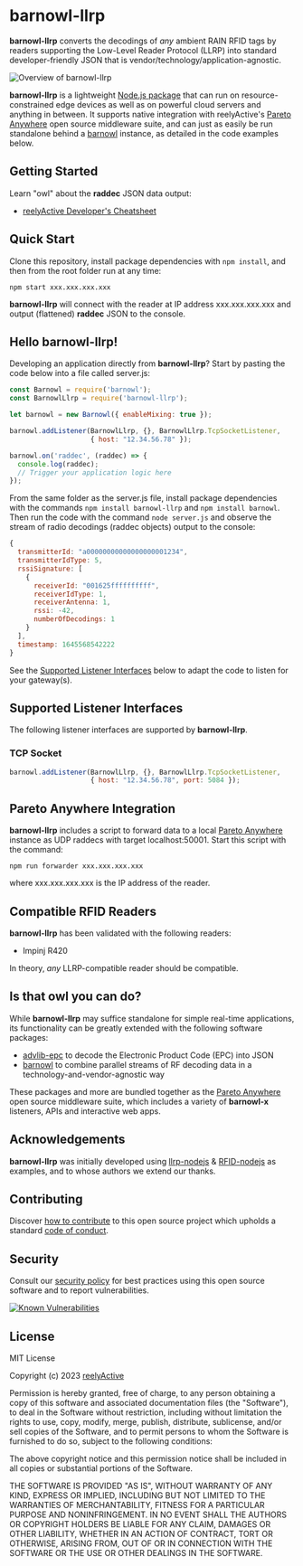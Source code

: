 barnowl-llrp
============

__barnowl-llrp__ converts the decodings of _any_ ambient RAIN RFID tags by readers supporting the Low-Level Reader Protocol (LLRP) into standard developer-friendly JSON that is vendor/technology/application-agnostic.

![Overview of barnowl-llrp](https://reelyactive.github.io/barnowl-llrp/images/overview.png)

__barnowl-llrp__ is a lightweight [Node.js package](https://www.npmjs.com/package/barnowl-llrp) that can run on resource-constrained edge devices as well as on powerful cloud servers and anything in between.  It supports native integration with reelyActive's [Pareto Anywhere](https://www.reelyactive.com/pareto/anywhere/) open source middleware suite, and can just as easily be run standalone behind a [barnowl](https://github.com/reelyactive/barnowl) instance, as detailed in the code examples below.


Getting Started
---------------

Learn "owl" about the __raddec__ JSON data output:
-  [reelyActive Developer's Cheatsheet](https://reelyactive.github.io/diy/cheatsheet/)


Quick Start
-----------

Clone this repository, install package dependencies with `npm install`, and then from the root folder run at any time:

    npm start xxx.xxx.xxx.xxx

__barnowl-llrp__ will connect with the reader at IP address xxx.xxx.xxx.xxx and output (flattened) __raddec__ JSON to the console.


Hello barnowl-llrp!
-------------------

Developing an application directly from __barnowl-llrp__?  Start by pasting the code below into a file called server.js:

```javascript
const Barnowl = require('barnowl');
const BarnowlLlrp = require('barnowl-llrp');

let barnowl = new Barnowl({ enableMixing: true });

barnowl.addListener(BarnowlLlrp, {}, BarnowlLlrp.TcpSocketListener,
                    { host: "12.34.56.78" });

barnowl.on('raddec', (raddec) => {
  console.log(raddec);
  // Trigger your application logic here
});
```

From the same folder as the server.js file, install package dependencies with the commands `npm install barnowl-llrp` and `npm install barnowl`.  Then run the code with the command `node server.js` and observe the stream of radio decodings (raddec objects) output to the console:

```javascript
{
  transmitterId: "a00000000000000000001234",
  transmitterIdType: 5,
  rssiSignature: [
    {
      receiverId: "001625ffffffffff",
      receiverIdType: 1,
      receiverAntenna: 1,
      rssi: -42,
      numberOfDecodings: 1
    }
  ],
  timestamp: 1645568542222
}
```

See the [Supported Listener Interfaces](#supported-listener-interfaces) below to adapt the code to listen for your gateway(s).


Supported Listener Interfaces
-----------------------------

The following listener interfaces are supported by __barnowl-llrp__.

### TCP Socket

```javascript
barnowl.addListener(BarnowlLlrp, {}, BarnowlLlrp.TcpSocketListener,
                    { host: "12.34.56.78", port: 5084 });
```


Pareto Anywhere Integration
---------------------------

__barnowl-llrp__ includes a script to forward data to a local [Pareto Anywhere](https://www.reelyactive.com/pareto/anywhere/) instance as UDP raddecs with target localhost:50001.  Start this script with the command:

    npm run forwarder xxx.xxx.xxx.xxx

where xxx.xxx.xxx.xxx is the IP address of the reader.


Compatible RFID Readers
-----------------------

__barnowl-llrp__ has been validated with the following readers:

- Impinj R420

In theory, _any_ LLRP-compatible reader should be compatible.


Is that owl you can do?
-----------------------

While __barnowl-llrp__ may suffice standalone for simple real-time applications, its functionality can be greatly extended with the following software packages:
- [advlib-epc](https://github.com/reelyactive/advlib-epc) to decode the Electronic Product Code (EPC) into JSON
- [barnowl](https://github.com/reelyactive/barnowl) to combine parallel streams of RF decoding data in a technology-and-vendor-agnostic way

These packages and more are bundled together as the [Pareto Anywhere](https://www.reelyactive.com/pareto/anywhere) open source middleware suite, which includes a variety of __barnowl-x__ listeners, APIs and interactive web apps.


Acknowledgements
----------------

__barnowl-llrp__ was initially developed using [llrp-nodejs](https://github.com/GeenenTijd/llrp-nodejs) & [RFID-nodejs](https://github.com/Sterling-Technologies/RFID-nodejs) as examples, and to whose authors we extend our thanks.


Contributing
------------

Discover [how to contribute](CONTRIBUTING.md) to this open source project which upholds a standard [code of conduct](CODE_OF_CONDUCT.md).


Security
--------

Consult our [security policy](SECURITY.md) for best practices using this open source software and to report vulnerabilities.

[![Known Vulnerabilities](https://snyk.io/test/github/reelyactive/barnowl-llrp/badge.svg)](https://snyk.io/test/github/reelyactive/barnowl-llrp)


License
-------

MIT License

Copyright (c) 2023 [reelyActive](https://www.reelyactive.com)

Permission is hereby granted, free of charge, to any person obtaining a copy of this software and associated documentation files (the "Software"), to deal in the Software without restriction, including without limitation the rights to use, copy, modify, merge, publish, distribute, sublicense, and/or sell copies of the Software, and to permit persons to whom the Software is furnished to do so, subject to the following conditions:

The above copyright notice and this permission notice shall be included in all copies or substantial portions of the Software.

THE SOFTWARE IS PROVIDED "AS IS", WITHOUT WARRANTY OF ANY KIND, EXPRESS OR 
IMPLIED, INCLUDING BUT NOT LIMITED TO THE WARRANTIES OF MERCHANTABILITY, 
FITNESS FOR A PARTICULAR PURPOSE AND NONINFRINGEMENT. IN NO EVENT SHALL THE 
AUTHORS OR COPYRIGHT HOLDERS BE LIABLE FOR ANY CLAIM, DAMAGES OR OTHER 
LIABILITY, WHETHER IN AN ACTION OF CONTRACT, TORT OR OTHERWISE, ARISING FROM, 
OUT OF OR IN CONNECTION WITH THE SOFTWARE OR THE USE OR OTHER DEALINGS IN 
THE SOFTWARE.